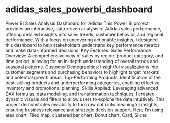 # adidas_sales_powerbi_dashboard
Power BI Sales Analysis Dashboard for Adidas
This Power BI project provides an interactive, data-driven analysis of Adidas sales performance, offering detailed insights into sales trends, customer behavior, and regional performance. With a focus on uncovering actionable insights, I designed this dashboard to help stakeholders understand key performance metrics and make data-informed decisions.
Key Features:
Sales Performance Overview: A comprehensive view of sales by region, product category, and time period, allowing for an in-depth understanding of overall trends and seasonal patterns.
Customer Demographics: Insightful visualizations into customer segments and purchasing behaviors to highlight target markets and potential growth areas.
Top-Performing Products: Identification of the best-selling products and underperforming categories, enabling effective inventory and promotional planning.
Skills Applied: Leveraging advanced DAX formulas, data modeling, and transformation techniques, I created dynamic visuals and filters to allow users to explore the data intuitively. This project demonstrates my ability to turn raw data into meaningful insights, ensuring business relevance and strategic decision support.
Here I’m using area chart, Filed map, clustered bar chart, Donut chart, Card, Slicer.
